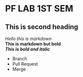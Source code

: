 # PF LAB 1ST SEM
## This is second heading
*Hello this is markdown*\
**This is markdown but bold**\
***This is bold and italic***
* Branch
* Pull Request
* Merge
